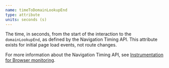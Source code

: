 ```yaml
---
name: timeToDomainLookupEnd
type: attribute
units: seconds (s)
---
```


The time, in seconds, from the start of the interaction to the `domainLookupEnd`, as defined by the Navigation Timing API. This attribute exists for initial page load events, not route changes.

For more information about the Navigation Timing API, see [Instrumentation for Browser monitoring](/docs/browser/new-relic-browser/page-load-timing-resources/instrumentation-browser-monitoring#navigation-api).